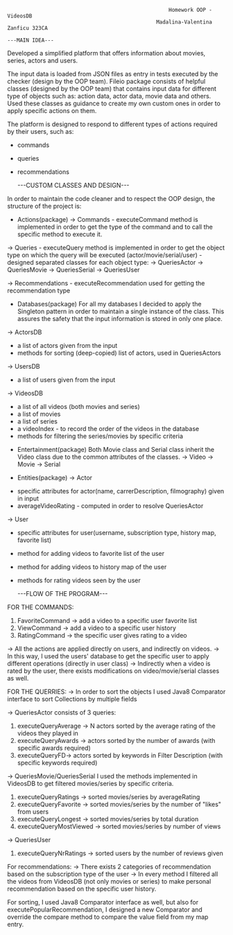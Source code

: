                                                         Homework OOP - VideosDB
                                                    Madalina-Valentina Zanficu 323CA

    ---MAIN IDEA---

Developed a simplified platform that offers information about movies, series, actors and users.

The input data is loaded from JSON files as entry in tests executed by the checker
(design by the OOP team).
Fileio package consists of helpful classes (designed by the OOP team) that contains input
data for different type of objects such as: action data, actor data, movie data and 
others. Used these classes as guidance to create my own custom ones in order to apply 
specific actions on them.

The platform is designed to respond to different types of actions required by their users,
such as:
- commands
- queries
- recommendations


    ---CUSTOM CLASSES AND DESIGN---

In order to maintain the code cleaner and to respect the OOP design,
the structure of the project is:

* Actions(package)
-> Commands - executeCommand method is implemented in order to get the type of 
              the command and to call the specific method to execute it.

-> Queries - executeQuery method is implemented in order to get the object type on
              which the query will be executed (actor/movie/serial/user)
            - designed separated classes for each object type: -> QueriesActor
                                                               -> QueriesMovie
                                                               -> QueriesSerial
                                                               -> QueriesUser

-> Recommendations - executeRecommendation used for getting the recommendation type

* Databases(package)
For all my databases I decided to apply the Singleton pattern in order
to maintain a single instance of the class. This assures the safety that 
the input information is stored in only one place.

-> ActorsDB 
+ a list of actors given from the input
+ methods for sorting (deep-copied) list of actors, used in QueriesActors 

-> UsersDB
+ a list of users given from the input

-> VideosDB
+ a list of all videos (both movies and series)
+ a list of movies
+ a list of series
+ a videoIndex - to record the order of the videos in the database
+ methods for filtering the series/movies by specific criteria


* Entertainment(package)
Both Movie class and Serial class inherit the Video class
due to the common attributes of the classes.
-> Video
-> Movie
-> Serial


* Entities(package)
-> Actor
+ specific attributes for actor(name, carrerDescription, filmography) given in input
+ averageVideoRating - computed in order to resolve QueriesActor


-> User
+ specific attributes for user(username, subscription type, history map, favorite list)
+ method for adding videos to favorite list of the user
+ method for adding videos to history map of the user
+ methods for rating videos seen by the user


    ---FLOW OF THE PROGRAM---

FOR THE COMMANDS:
1. FavoriteCommand -> add a video to a specific user favorite list
2. ViewCommand -> add a video to a specific user history
3. RatingCommand -> the specific user gives rating to a video 

-> All the actions are applied directly on users, and indirectly
on videos.
-> In this way, I used the users' database to get the specific user
to apply different operations (directly in user class)
-> Indirectly when a video is rated by the user, there exists
modifications on video/movie/serial classes as well.

FOR THE QUERRIES:
-> In order to sort the objects I used Java8 Comparator interface
to sort Collections by multiple fields

-> QueriesActor consists of 3 queries:
1. executeQueryAverage -> N actors sorted by the average rating of the 
videos they played in
2. executeQueryAwards -> actors sorted by the number of awards 
(with specific awards required)
3. executeQueryFD-> actors sorted by keywords in Filter Description 
(with specific keywords required)

-> QueriesMovie/QueriesSerial
I used the methods implemented in VideosDB to get filtered 
movies/series by specific criteria.

1. executeQueryRatings -> sorted movies/series by averageRating
2. executeQueryFavorite -> sorted movies/series by the number of 
"likes" from users
3. executeQueryLongest -> sorted movies/series by total duration
4. executeQueryMostViewed -> sorted movies/series by number of views

-> QueriesUser
1. executeQueryNrRatings -> sorted users by the number of reviews given


For recommendations:
-> There exists 2 categories of recommendation based on the
subscription type of the user
-> In every method I filtered all the videos from VideosDB
(not only movies or series) to make personal recommendation
based on the specific user history.

For sorting, I used Java8 Comparator interface as well, 
but also for executePopularRecommendation, I designed a new Comparator 
and override the compare method to compare the value field from my map entry.